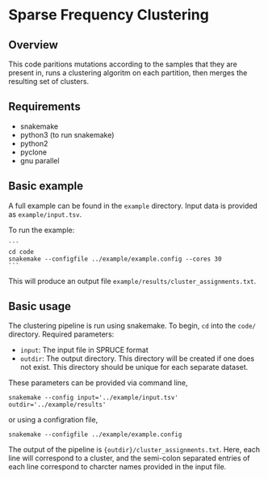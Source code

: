 # Sparse Frequency Clustering

## Overview

This code paritions mutations according to the samples that they are present in, runs a clustering algoritm on each partition,
then merges the resulting set of clusters. 

## Requirements
- snakemake
- python3 (to run snakemake)
- python2
- pyclone
- gnu parallel

## Basic example

A full example can be found in the `example` directory.
Input data is provided as `example/input.tsv`.

To run the example:

    ```
    cd code
    snakemake --configfile ../example/example.config --cores 30
    ```

This will produce an output file `example/results/cluster_assignments.txt`. 

## Basic usage

The clustering pipeline is run using snakemake. To begin, `cd` into the `code/` directory. 
Required parameters:

- `input`: The input file in SPRUCE format
- `outdir`: The output directory. This directory will be created if one does not exist. This directory should be unique for
            each separate dataset. 


These parameters can be provided via command line,

`snakemake --config input='../example/input.tsv' outdir='../example/results'`

or using a configration file,

`snakemake --configfile ../example/example.config`

The output of the pipeline is `{outdir}/cluster_assignments.txt`. Here, each line will correspond to a cluster, and 
the semi-colon separated entries of each line correspond to charcter names provided in the input file. 
